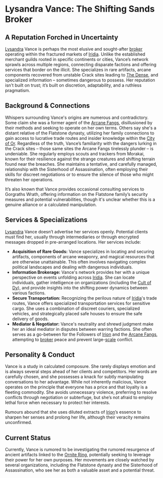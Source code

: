 # Lysandra Vance: The Shifting Sands Broker

## A Reputation Forched in Uncertainty

[Lysandra](/raw/20250501/character/lysandra.md) Vance is perhaps the most elusive and sought-after [broker](/raw/20250501/broker/broker.md) operating within the fractured markets of [Iridia](/geography/world/iridia.md). Unlike the established merchant guilds rooted in specific continents or cities, Vance’s network sprawls across multiple regions, connecting disparate factions and offering services that border on the illicit. She specializes in rare artifacts, arcane components recovered from unstable Crack sites leading to [The Dense](/geography/realm/the-dense.md), and specialized information – sometimes dangerous to possess. Her reputation isn't built on trust; it’s built on discretion, adaptability, and a ruthless pragmatism.

## Background & Connections

Whispers surrounding Vance's origins are numerous and contradictory. Some claim she was a former agent of the [Arcane Fangs](/structure/society/factions/arcane-fangs.md), disillusioned by their methods and seeking to operate on her own terms. Others say she's a distant relative of the Flatstone dynasty, utilizing her family connections to gain access to lucrative trade routes and insider knowledge within the [City of Or](/geography/settlement/city/city-of-or.md).  Regardless of the truth, Vance’s familiarity with the dangers lurking in the Crack sites – those same sites the Arcane Fangs tirelessly plunder – is undeniable. She regularly employs scouts and trackers from Morakai, known for their resilience against the strange creatures and shifting terrain found near the breaches. She maintains a tentative, and carefully managed, relationship with the Sisterhood of Assassination, often employing their skills for discreet negotiations or to ensure the silence of those who might threaten her operations.

It’s also known that Vance provides occasional consulting services to Gorgraths Wrath, offering information on the Flatstone family’s security measures and potential vulnerabilities, though it's unclear whether this is a genuine alliance or a calculated manipulation.

## Services & Specializations

[Lysandra](/raw/20250501/character/lysandra.md) Vance doesn’t advertise her services openly. Potential clients must find her, usually through intermediaries or through encrypted messages dropped in pre-arranged locations. Her services include:

*   **Acquisition of Rare Goods:** Vance specializes in locating and securing artifacts, components of arcane weaponry, and magical resources that are otherwise unattainable. This often involves navigating complex political landscapes and dealing with dangerous individuals.
*   **Information Brokerage:**  Vance's network provides her with a unique perspective on events unfolding across [Iridia](/geography/world/iridia.md). She can locate individuals, gather intelligence on organizations (including the [Cult of Dy](/structure/society/factions/cult-of-dy.md)), and provide insights into the shifting power dynamics between various factions.
*   **Secure Transportation:** Recognizing the perilous nature of [Iridia](/geography/world/iridia.md)'s trade routes, Vance offers specialized transportation services for sensitive cargo. She uses a combination of discreet couriers, specialized vehicles, and strategically placed safe houses to ensure the safe delivery of goods.
*   **Mediator & Negotiator:** Vance's neutrality and shrewd judgment make her an ideal mediator in disputes between warring factions. She often serves as a go-between for the Followers of [Irion](/being/deity/irion.md) and the [Arcane Fangs](/structure/society/factions/arcane-fangs.md), attempting to [broker](/raw/20250501/broker/broker.md) peace and prevent large-[scale](/geography/landmark/scale.md) conflict.

## Personality & Conduct

Vance is a study in calculated composure. She rarely displays emotion and is always several steps ahead of her clients and competitors. Her words are carefully chosen, and she possesses a knack for subtly manipulating conversations to her advantage.  While not inherently malicious, Vance operates on the principle that everyone has a price and that loyalty is a fleeting commodity. She avoids unnecessary violence, preferring to resolve conflicts through negotiation or subterfuge, but she’s not afraid to employ lethal force when necessary to protect her interests.

Rumours abound that she uses diluted extracts of [Irion](/being/deity/irion.md)’s essence to sharpen her senses and prolong her life, although their veracity remains unconfirmed.

## Current Status

Currently, Vance is rumored to be investigating the rumored resurgence of ancient artifacts linked to the [Ornite Ring](/geography/scale/ornite-ring.md), potentially seeking to leverage their power for her own purposes. Her movements are closely watched by several organizations, including the Flatstone dynasty and the Sisterhood of Assassination, who see her as both a valuable asset and a potential threat. 
